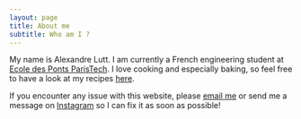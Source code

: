 ```yaml
---
layout: page
title: About me
subtitle: Who am I ?
---
```


<p>My name is Alexandre Lutt. I am currently a French engineering student at <a href="https://www.ecoledesponts.fr">Ecole des Ponts ParisTech</a>. I love cooking and especially baking, so feel free to have a look at my recipes <a href="https://alexandrelutt.github.io/pages/pastry/">here</a>.</p>

<p>If you encounter any issue with this website, please <a href="mailto:alexlutt@orange.fr">email me</a> or send me a message on <a href="https://www.instagram.com/au_relais_croustillant/">Instagram</a> so I can fix it as soon as possible!</p>
